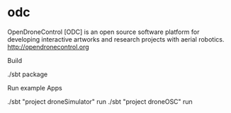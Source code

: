 odc
===

OpenDroneControl [ODC] is an open source software platform for developing interactive artworks and research projects with aerial robotics. http://opendronecontrol.org

Build

./sbt package


Run example Apps

./sbt "project droneSimulator" run
./sbt "project droneOSC" run

